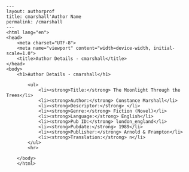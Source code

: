 
    ---
    layout: authorprof
    title: cmarshall'Author Name 
    permalink: /cmarshall
    ---
    <html lang="en">
    <head>
        <meta charset="UTF-8">
        <meta name="viewport" content="width=device-width, initial-scale=1.0">
        <title>Author Details - cmarshall</title>
    </head>
    <body>
        <h1>Author Details - cmarshall</h1>
        
            <ul>
                <li><strong>Title:</strong> The Moonlight Through the Trees</li>
                <li><strong>Author:</strong> Constance Marshall</li>
                <li><strong>Descriptor:</strong> </li>
                <li><strong>Genre:</strong> Fiction (Novel)</li>
                <li><strong>Language:</strong> English</li>
                <li><strong>Pub ID:</strong> london_england</li>
                <li><strong>Pubdate:</strong> 1989</li>
                <li><strong>Publisher:</strong> Arnold & Frampton</li>
                <li><strong>Translation:</strong> n</li>
            </ul>
            <hr>
            
        </body>
        </html>
        